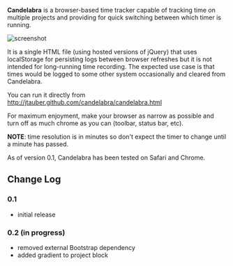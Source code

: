 **Candelabra** is a browser-based time tracker capable of tracking time on
multiple projects and providing for quick switching between which timer
is running.

![screenshot](http://jtauber.github.com/candelabra/screenshot.png)

It is a single HTML file (using hosted versions of jQuery)
that uses localStorage for persisting logs between browser refreshes but
it is not intended for long-running time recording. The expected use case
is that times would be logged to some other system occasionally and cleared
from Candelabra.

You can run it directly from http://jtauber.github.com/candelabra/candelabra.html

For maximum enjoyment, make your browser as narrow as possible and turn off
as much chrome as you can (toolbar, status bar, etc).

**NOTE**: time resolution is in minutes so don't expect the timer to change
until a minute has passed.

As of version 0.1, Candelabra has been tested on Safari and Chrome.

## Change Log

### 0.1

- initial release

### 0.2 (in progress)

- removed external Bootstrap dependency
- added gradient to project block

